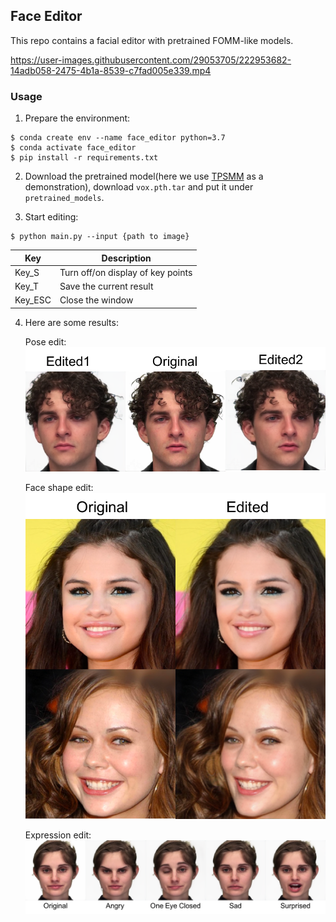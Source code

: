 ## Face Editor

This repo contains a facial editor with pretrained FOMM-like models.



https://user-images.githubusercontent.com/29053705/222953682-14adb058-2475-4b1a-8539-c7fad005e339.mp4



### Usage
1. Prepare the environment:
```console
$ conda create env --name face_editor python=3.7
$ conda activate face_editor
$ pip install -r requirements.txt
```

2. Download the pretrained model(here we use [TPSMM](https://github.com/yoyo-nb/Thin-Plate-Spline-Motion-Model) as a demonstration), download ```vox.pth.tar``` and put it under ```pretrained_models```.

3. Start editing:
```console 
$ python main.py --input {path to image}
```

| Key | Description|
|---|---|
|Key_S| Turn off/on display of key points |
|Key_T| Save the current result |
|Key_ESC| Close the window|

4. Here are some results:
    
    Pose edit:
    ![Pose](figs/pose_edit.png)

    Face shape edit:
    ![shape](figs/shape_edit.png)

    Expression edit:
    ![expression](figs/exp_edit.png)










